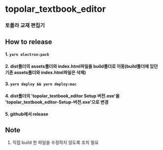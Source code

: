 # topolar_textbook_editor
### 토폴라 교재 편집기

## How to release
#### 1. ```yarn electron:pack```
#### 2. dist폴더의 assets폴더와 index.html파일을 build폴더로 이동(build폴더에 있던 기존 assets폴더와 index.html파일은 삭제)
#### 3. ```yarn deploy && yarn deploy:mac```
#### 4. dist폴더의 'topolar_textbook_editor Setup 버전.exe'을 'topolar_textbook_editor-Setup-버전.exe'으로 변경
#### 5. github에서 release

## Note
1. 직접 build 한 파일을 수정하지 않도록 조치 필요

